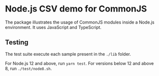 
# Node.js CSV demo for CommonJS

The package illustrates the usage of CommonJS modules inside a Node.js environment. It uses JavaScript and TypeScript.

## Testing

The test suite execute each sample present in the `./lib` folder.

For Node.js 12 and above, run `yarn test`. For versions below 12 and above 8, run `./test/node8.sh`.
